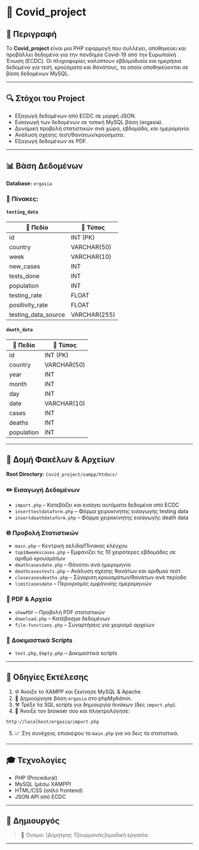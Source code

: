 # 🦠 Covid\_project

## 🔖 Περιγραφή

Το **Covid\_project** είναι μια PHP εφαρμογή που συλλέγει, αποθηκεύει και προβάλλει δεδομένα για την πανδημία Covid-19 από την Ευρωπαϊκή Ένωση (ECDC). Οι πληροφορίες καλύπτουν εβδομαδιαία και ημερήσια δεδομένα για τεστ, κρούσματα και θανάτους, τα οποία αποθηκεύονται σε βάση δεδομένων MySQL.

---

## 🔍 Στόχοι του Project

* Εξαγωγή δεδομένων από ECDC σε μορφή JSON.
* Εισαγωγή των δεδομένων σε τοπική MySQL βάση (ergasia).
* Δυναμική προβολή στατιστικών ανά χώρα, εβδομάδα, και ημερομηνία.
* Ανάλυση σχέσης τεστ/θανάτων/κρούσματα.
* Εξαγωγή δεδομένων σε PDF.

---

## 📊 Βάση Δεδομένων

**Database:** `ergasia`

### 📁 Πίνακες:

#### `testing_data`

| 🔹 Πεδίο              | 🔹 Τύπος     |
| --------------------- | ------------ |
| id                    | INT (PK)     |
| country               | VARCHAR(50)  |
| week                  | VARCHAR(10)  |
| new\_cases            | INT          |
| tests\_done           | INT          |
| population            | INT          |
| testing\_rate         | FLOAT        |
| positivity\_rate      | FLOAT        |
| testing\_data\_source | VARCHAR(255) |

#### `death_data`

| 🔹 Πεδίο   | 🔹 Τύπος    |
| ---------- | ----------- |
| id         | INT (PK)    |
| country    | VARCHAR(50) |
| year       | INT         |
| month      | INT         |
| day        | INT         |
| date       | VARCHAR(10) |
| cases      | INT         |
| deaths     | INT         |
| population | INT         |

---

## 📂 Δομή Φακέλων & Αρχείων

**Root Directory:** `Covid_project/xampp/htdocs/`

### ✏️ Εισαγωγή Δεδομένων

* `import.php` – Κατεβάζει και εισάγει αυτόματα δεδομένα από ECDC
* `inserttestdataform.php` – Φόρμα χειροκίνητης εισαγωγής testing data
* `insertdeathdataform.php` – Φόρμα χειροκίνητης εισαγωγής death data

### 🌐 Προβολή Στατιστικών

* `main.php` – Κεντρική σελίδα/Πίνακας ελέγχου
* `top10weekscases.php` – Εμφανίζει τις 10 χειρότερες εβδομάδες σε αριθμό κρουσμάτων
* `deathcasesdate.php` – Θάνατοι ανά ημερομηνία
* `deathcasestests.php` – Ανάλυση σχέσης θανάτων και αριθμού τεστ
* `closecasesdeaths.php` – Σύγκριση κρουσμάτων/θανάτων ανά περίοδο
* `limitcasesdate` – Περιορισμός εμφάνισης ημερομηνιών

### 📄 PDF & Αρχεία

* `showPDF` – Προβολή PDF στατιστικών
* `download.php` – Κατέβασμα δεδομένων
* `file-functions.php` – Συναρτήσεις για χειρισμό αρχείων

### 🕺 Δοκιμαστικά Scripts

* `test.php`, `Empty.php` – Δοκιμαστικά scripts

---

## 🚀 Οδηγίες Εκτέλεσης

1. 🌐 Άνοιξε το XAMPP και ξεκίνησε MySQL & Apache.
2. 📂 Δημιούργησε βάση `ergasia` στο phpMyAdmin.
3. ⚒️ Τρέξε τα SQL scripts για δημιουργία πινάκων (δες `import.php`).
4. 📃 Άνοιξε τον browser σου και πληκτρολόγησε:

```
http://localhost/ergasia/import.php
```

5. 📈 Στη συνέχεια, επισκέψου το `main.php` για να δεις τα στατιστικά.

---

## 🎓 Τεχνολογίες

* PHP (Procedural)
* MySQL (μέσω XAMPP)
* HTML/CSS (απλό frontend)
* JSON API από ECDC

---

## 🌟 Δημιουργός

> 👤 Όνομα: \[Δημητρης Τζουρμανάς]ομαδική εργασία 
---

